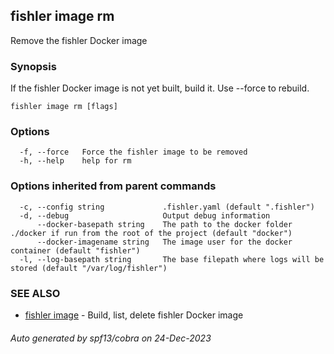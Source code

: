 ## fishler image rm

Remove the fishler Docker image

### Synopsis

If the fishler Docker image is not yet built, build it. Use --force to rebuild.

```
fishler image rm [flags]
```

### Options

```
  -f, --force   Force the fishler image to be removed
  -h, --help    help for rm
```

### Options inherited from parent commands

```
  -c, --config string             .fishler.yaml (default ".fishler")
  -d, --debug                     Output debug information
      --docker-basepath string    The path to the docker folder ./docker if run from the root of the project (default "docker")
      --docker-imagename string   The image user for the docker container (default "fishler")
  -l, --log-basepath string       The base filepath where logs will be stored (default "/var/log/fishler")
```

### SEE ALSO

* [fishler image](fishler_image.md)	 - Build, list, delete fishler Docker image

###### Auto generated by spf13/cobra on 24-Dec-2023
